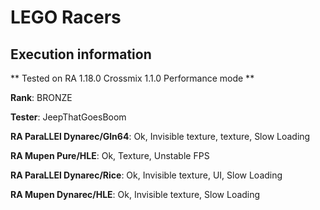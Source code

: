 # LEGO Racers 

## Execution information

** Tested on RA 1.18.0 Crossmix 1.1.0 Performance mode **

**Rank**: BRONZE

**Tester**: JeepThatGoesBoom


**RA ParaLLEl Dynarec/Gln64**: Ok, Invisible texture, texture, Slow Loading

**RA Mupen Pure/HLE**: Ok, Texture, Unstable FPS

**RA ParaLLEl Dynarec/Rice**: Ok, Invisible texture, UI, Slow Loading

**RA Mupen Dynarec/HLE**: Ok, Invisible texture, Slow Loading